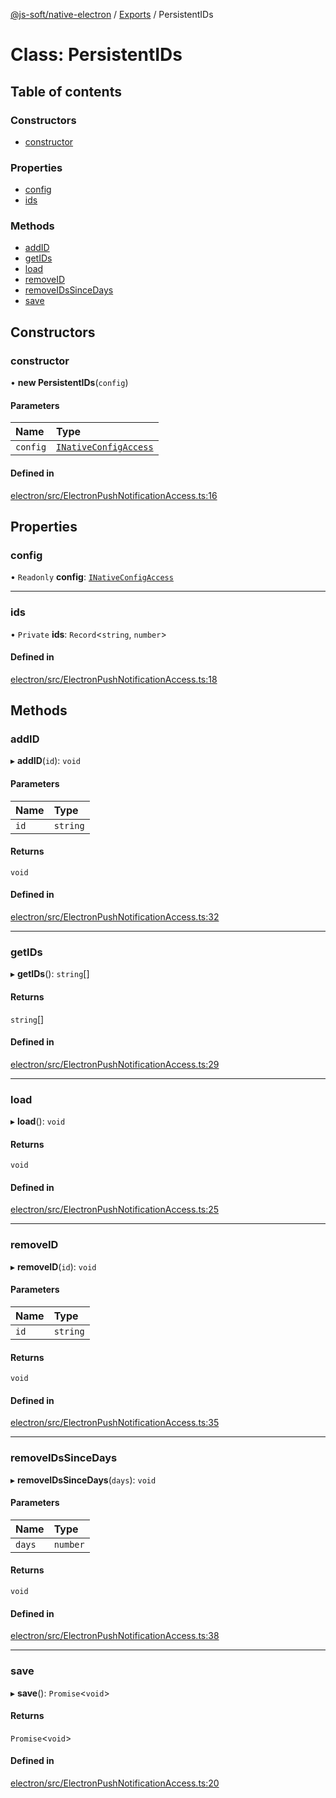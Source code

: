 [@js-soft/native-electron](../README.md) / [Exports](../modules.md) / PersistentIDs

# Class: PersistentIDs

## Table of contents

### Constructors

-   [constructor](PersistentIDs.md#constructor)

### Properties

-   [config](PersistentIDs.md#config)
-   [ids](PersistentIDs.md#ids)

### Methods

-   [addID](PersistentIDs.md#addid)
-   [getIDs](PersistentIDs.md#getids)
-   [load](PersistentIDs.md#load)
-   [removeID](PersistentIDs.md#removeid)
-   [removeIDsSinceDays](PersistentIDs.md#removeidssincedays)
-   [save](PersistentIDs.md#save)

## Constructors

### constructor

• **new PersistentIDs**(`config`)

#### Parameters

| Name     | Type                                                          |
| :------- | :------------------------------------------------------------ |
| `config` | [`INativeConfigAccess`](../interfaces/INativeConfigAccess.md) |

#### Defined in

[electron/src/ElectronPushNotificationAccess.ts:16](https://github.com/js-soft/ts-native-access/blob/a83212d/packages/electron/src/ElectronPushNotificationAccess.ts#L16)

## Properties

### config

• `Readonly` **config**: [`INativeConfigAccess`](../interfaces/INativeConfigAccess.md)

---

### ids

• `Private` **ids**: `Record`<`string`, `number`\>

#### Defined in

[electron/src/ElectronPushNotificationAccess.ts:18](https://github.com/js-soft/ts-native-access/blob/a83212d/packages/electron/src/ElectronPushNotificationAccess.ts#L18)

## Methods

### addID

▸ **addID**(`id`): `void`

#### Parameters

| Name | Type     |
| :--- | :------- |
| `id` | `string` |

#### Returns

`void`

#### Defined in

[electron/src/ElectronPushNotificationAccess.ts:32](https://github.com/js-soft/ts-native-access/blob/a83212d/packages/electron/src/ElectronPushNotificationAccess.ts#L32)

---

### getIDs

▸ **getIDs**(): `string`[]

#### Returns

`string`[]

#### Defined in

[electron/src/ElectronPushNotificationAccess.ts:29](https://github.com/js-soft/ts-native-access/blob/a83212d/packages/electron/src/ElectronPushNotificationAccess.ts#L29)

---

### load

▸ **load**(): `void`

#### Returns

`void`

#### Defined in

[electron/src/ElectronPushNotificationAccess.ts:25](https://github.com/js-soft/ts-native-access/blob/a83212d/packages/electron/src/ElectronPushNotificationAccess.ts#L25)

---

### removeID

▸ **removeID**(`id`): `void`

#### Parameters

| Name | Type     |
| :--- | :------- |
| `id` | `string` |

#### Returns

`void`

#### Defined in

[electron/src/ElectronPushNotificationAccess.ts:35](https://github.com/js-soft/ts-native-access/blob/a83212d/packages/electron/src/ElectronPushNotificationAccess.ts#L35)

---

### removeIDsSinceDays

▸ **removeIDsSinceDays**(`days`): `void`

#### Parameters

| Name   | Type     |
| :----- | :------- |
| `days` | `number` |

#### Returns

`void`

#### Defined in

[electron/src/ElectronPushNotificationAccess.ts:38](https://github.com/js-soft/ts-native-access/blob/a83212d/packages/electron/src/ElectronPushNotificationAccess.ts#L38)

---

### save

▸ **save**(): `Promise`<`void`\>

#### Returns

`Promise`<`void`\>

#### Defined in

[electron/src/ElectronPushNotificationAccess.ts:20](https://github.com/js-soft/ts-native-access/blob/a83212d/packages/electron/src/ElectronPushNotificationAccess.ts#L20)
